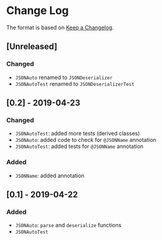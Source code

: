 # Change Log

The format is based on [Keep a Changelog](http://keepachangelog.com/).

## [Unreleased]
### Changed
- `JSONAuto` renamed to `JSONDeserializer`
- `JSONAutoTest` renamed to `JSONDeserializerTest`

## [0.2] - 2019-04-23
### Changed
- `JSONAutoTest`: added more tests (derived classes)
- `JSONAuto`: added code to check for `@JSONName` annotation
- `JSONAutoTest`: added tests for `@JSONName` annotation

### Added
- `JSONName`: added annotation


## [0.1] - 2019-04-22
### Added
- `JSONAuto`: `parse` and `deserialize` functions
- `JSONAutoTest`
